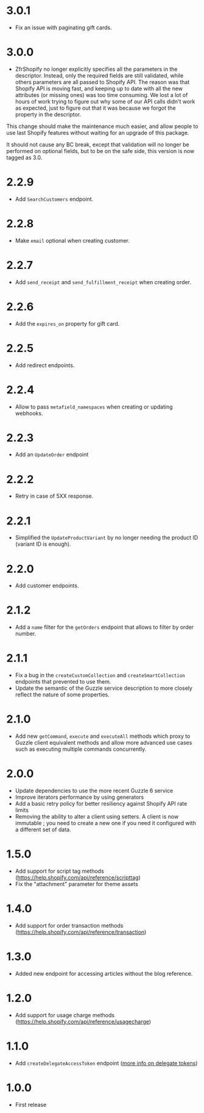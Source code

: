 # 3.0.1

* Fix an issue with paginating gift cards.

# 3.0.0

* ZfrShopify no longer explicitly specifies all the parameters in the descriptor. Instead, only the required fields are still validated, while others
parameters are all passed to Shopify API. The reason was that Shopify API is moving fast, and keeping up to date with all the new attributes (or missing ones)
was too time consuming. We lost a lot of hours of work trying to figure out why some of our API calls didn't work as expected, just to figure out that it was
because we forgot the property in the descriptor.

This change should make the maintenance much easier, and allow people to use last Shopify features without waiting for an upgrade of this package.

It should not cause any BC break, except that validation will no longer be performed on optional fields, but to be on the safe side, this version is now
tagged as 3.0.

# 2.2.9

* Add `SearchCustomers` endpoint.

# 2.2.8

* Make `email` optional when creating customer.

# 2.2.7

* Add `send_receipt` and `send_fulfillment_receipt` when creating order.

# 2.2.6

* Add the `expires_on` property for gift card.

# 2.2.5

* Add redirect endpoints.

# 2.2.4

* Allow to pass `metafield_namespaces` when creating or updating webhooks.

# 2.2.3

* Add an `UpdateOrder` endpoint

# 2.2.2

* Retry in case of 5XX response.

# 2.2.1

* Simplified the `UpdateProductVariant` by no longer needing the product ID (variant ID is enough).

# 2.2.0

* Add customer endpoints.

# 2.1.2

* Add a `name` filter for the `getOrders` endpoint that allows to filter by order number.

# 2.1.1

* Fix a bug in the `createCustomCollection` and `createSmartCollection` endpoints that prevented to use them.
* Update the semantic of the Guzzle service description to more closely reflect the nature of some properties.

# 2.1.0

* Add new `getCommand`, `execute` and `executeAll` methods which proxy to Guzzle client equivalent methods and allow more advanced use cases
such as executing multiple commands concurrently.

# 2.0.0

* Update dependencies to use the more recent Guzzle 6 service
* Improve iterators performance by using generators
* Add a basic retry policy for better resiliency against Shopify API rate limits
* Removing the ability to alter a client using setters. A client is now immutable ; you need to create a new one if you need it configured with
a different set of data.

# 1.5.0

* Add support for script tag methods (https://help.shopify.com/api/reference/scripttag)
* Fix the "attachment" parameter for theme assets

# 1.4.0

* Add support for order transaction methods (https://help.shopify.com/api/reference/transaction)

# 1.3.0

* Added new endpoint for accessing articles without the blog reference.

# 1.2.0

* Add support for usage charge methods (https://help.shopify.com/api/reference/usagecharge)

# 1.1.0

* Add `createDelegateAccessToken` endpoint ([more info on delegate tokens](https://help.shopify.com/api/guides/authentication/oauth#delegating-access-to-subsystems))

# 1.0.0

* First release
